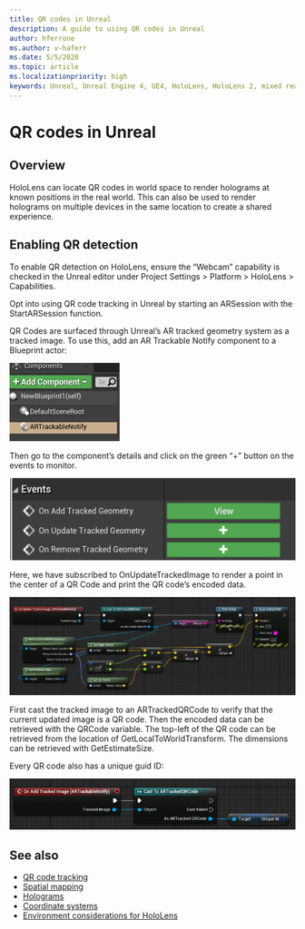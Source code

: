 ```yaml
---
title: QR codes in Unreal
description: A guide to using QR codes in Unreal
author: hferrone
ms.author: v-haferr
ms.date: 5/5/2020
ms.topic: article
ms.localizationpriority: high
keywords: Unreal, Unreal Engine 4, UE4, HoloLens, HoloLens 2, mixed reality, development, features, documentation, guides, holograms, qr codes
---
```

# QR codes in Unreal

## Overview

HoloLens can locate QR codes in world space to render holograms at known positions in the real world.  This can also be used to render holograms on multiple devices in the same location to create a shared experience. 

## Enabling QR detection

To enable QR detection on HoloLens, ensure the “Webcam” capability is checked in the Unreal editor under Project Settings > Platform > HoloLens > Capabilities.  

Opt into using QR code tracking in Unreal by starting an ARSession with the StartARSession function. 

QR Codes are surfaced through Unreal’s AR tracked geometry system as a tracked image.  To use this, add an AR Trackable Notify component to a Blueprint actor: 

![QR AR Trackable Notify](images/unreal-spatialmapping-artrackablenotify.PNG)

Then go to the component’s details and click on the green “+” button on the events to monitor.  

![QR Events](images/unreal-spatialmapping-events.PNG)

Here, we have subscribed to OnUpdateTrackedImage to render a point in the center of a QR Code and print the QR code’s encoded data. 

![QR Render Example](images/unreal-qr-render.PNG)

First cast the tracked image to an ARTrackedQRCode to verify that the current updated image is a QR code.  Then the encoded data can be retrieved with the QRCode variable.  The top-left of the QR code can be retrieved from the location of GetLocalToWorldTransform.  The dimensions can be retrieved with GetEstimateSize. 

Every QR code also has a unique guid ID: 

![QR Guid](images/unreal-qr-guid.PNG)

## See also
* [QR code tracking](qr-code-tracking.md)
* [Spatial mapping](spatial-mapping.md)
* [Holograms](hologram.md)
* [Coordinate systems](coordinate-systems.md)
* [Environment considerations for HoloLens](environment-considerations-for-hololens.md)
